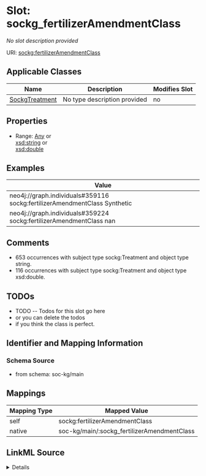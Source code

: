 

# Slot: sockg_fertilizerAmendmentClass


_No slot description provided_





URI: [sockg:fertilizerAmendmentClass](http://www.semanticweb.org/sockg/ontologies/2024/0/soil-carbon-ontology/fertilizerAmendmentClass)



<!-- no inheritance hierarchy -->





## Applicable Classes

| Name | Description | Modifies Slot |
| --- | --- | --- |
| [SockgTreatment](../classes/SockgTreatment.md) | No type description provided |  no  |







## Properties

* Range: [Any](../classes/Any.md)&nbsp;or&nbsp;<br />[xsd:string](http://www.w3.org/2001/XMLSchema#string)&nbsp;or&nbsp;<br />[xsd:double](http://www.w3.org/2001/XMLSchema#double)






## Examples

| Value |
| --- |
| neo4j://graph.individuals#359116 sockg:fertilizerAmendmentClass Synthetic |
| neo4j://graph.individuals#359224 sockg:fertilizerAmendmentClass nan |

## Comments

* 653 occurrences with subject type sockg:Treatment and object type string.
* 116 occurrences with subject type sockg:Treatment and object type xsd:double.

## TODOs

* TODO -- Todos for this slot go here
* or you can delete the todos
* if you think the class is perfect.

## Identifier and Mapping Information







### Schema Source


* from schema: soc-kg/main




## Mappings

| Mapping Type | Mapped Value |
| ---  | ---  |
| self | sockg:fertilizerAmendmentClass |
| native | soc-kg/main/:sockg_fertilizerAmendmentClass |




## LinkML Source

<details>
```yaml
name: sockg_fertilizerAmendmentClass
description: No slot description provided
todos:
- TODO -- Todos for this slot go here
- or you can delete the todos
- if you think the class is perfect.
comments:
- 653 occurrences with subject type sockg:Treatment and object type string.
- 116 occurrences with subject type sockg:Treatment and object type xsd:double.
examples:
- value: neo4j://graph.individuals#359116 sockg:fertilizerAmendmentClass Synthetic
- value: neo4j://graph.individuals#359224 sockg:fertilizerAmendmentClass nan
from_schema: soc-kg/main
rank: 1000
slot_uri: sockg:fertilizerAmendmentClass
alias: sockg_fertilizerAmendmentClass
domain_of:
- sockg_Treatment
range: Any
any_of:
- range: string
- range: double

```
</details>
